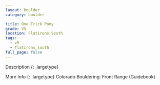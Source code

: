```yaml
---
layout: boulder
category: boulder

title: One Trick Pony
grade: V5
location: Flatirons South
tags:
  - v5
  - flatirons_south
full_page: false
---
```


Description
{: .largetype}


More Info
{: .largetype}
Colorado Bouldering: Front Range (Guidebook)
